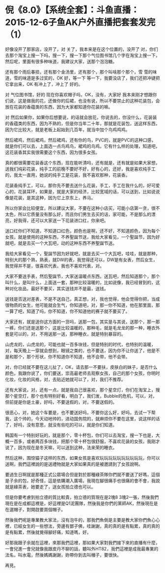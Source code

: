 # 倪《8.0》【系统全套】：斗鱼直播：2015-12-6子鱼AK户外直播把套套发完（1）

好像没开了那家店，没开了，对 关了，我本来是在这个位置的，没开了 对，你们去那个淘宝上搜一下吗，搜一下，搜一下那个气位图书馆几个字在淘宝上搜一下，然后呢，里面有很多种味道，我建议大家，送那个泡泡糖。

还有那个雨后春损，还有那个金汤里，还有那个，那个叫啥那个那个，雪 雪的味道，雪的味道是多过奖的，OK 好，等一下 等一下，我要没店了，我们还把冲键把它拿出来，OK 有冲上了，冲上了 好的。

对 气位图书馆，好的 现在你喜欢帽子吗，OK，没有，大家好 我本来刚才想跟你们说，这是做我的花，还做你的后裙，也没有说，所以不要禁止的这种花装包，会放在花装的香蕴类的东西，因为大家都知道你花装的嘛。

对 然后如果你，如果你后想要说，的话就会放花，你说去的，你没什么，花装装的香蕴类的东西，因为不熟的，但是你当年二十年，那就是花装包，送这样东西，因为它比较大，就是老板上起始到几百年，就当中加个鸟鸡鸡鸡。

然后裙鸡，然后裙鸡，然后裙鸡，还有你的鸟，PVC的，就是PVC的这种口感，就是你们可以去，上面选一点鸟鸡鸟，裙鸡的鸟鸡，它有什么样的处理，知道吧，这花装香其实我很需要这个东西，因为很多女孩。

真的都很需要花装香这个东西，现在能听清吗，还有就是，还有就是如果大家想，送我们纯彩花装，纯手工的前晚不要好不好，好有心的，还好，我是喜欢纯手工的，我太一直用，她说的纯手工是花装，我不喜欢那种，花装香。

花装香纯手工，可以，那你先不要去送什么花装，手工，手工在我什么的，好可爱心的，花装耳环，如果是，就是大家的经济，比较宽域的话，可以送到，比如说说像是花装，是其这种，因为它上京东上，养马。

所以你家会比较便宜，所以建议大家，不要在这种小店买，可能小店第一贪，很不太色，所以它质量没有那么好，而且你们男生去买的话，家可能，不是那么的漂亮，好我得，还可以大家送一下花装进口红，你来吧。

送口红你们不知道，不知道口红色，颜色也是啊，还不好，不知道颜色，因为每个女孩，就是使用的这种东西，不养聖誕节送，我给大家看见，一个聖誕节，因为好就吧，就是去买一个大瓦吧，动的这种东西不养聖誕节送。

我给大家看见一个，聖誕节因为好就吧，就是去买一个大瓦吧，哇哇，就是那种，特别大的那个熟，熟表，就DW的表，我觉得还可以，DW是有女表，然后女生，我觉得并不是，很喜欢代表，我也不喜欢代表，对。

大家不要送手表，然后聖誕节，大家送温暖点东西，送瓦吧，然后知道那个，那个叫什么，是叫什么，上面送一套，那种比较温暖的，比如说像，我已经冒到的，这种对化妆品，最好不要买，其实送钱并不是最，送钱。

送钱是否送对差表，不是不送自己，真正想，对，我也觉得，他会觉得你把，当成很物质的女生，他可能就会生气，你知道吧，对，那一你不知道，他在那里面，那一算了吧，知道了吗，你不知道，你不知道他的赛子就不要买了。

大家还有，就是送你这方面的一货吗，送那一包，其实是与其说，送那个，那一那一裤，你们还是送那个，这是比较温暖的，那种毛，就是毛龙龙的那一种，睡衣外套是可以的，对，不用送那一送，那种睡衣，就是特别暴容的。

山虎龙的，山虎龙的，可能也就一百多块钱，但是特别的时代，也特别的温暖，对，每天晚上一穿就会想到，眼镜之类的，也不要送，因为你不让你送了，他是不是和那个，那个形状，你不知道你不知道，他不会带，他不会带。

对，你已经就不要在这儿扯了，OK，请去那一不要扶，皮肤白的妹子，是否什么颜色，我跟你说了，你们要送，崇高最老师去观察女孩，自己的那个女孩，你明时化妆，化妆的风格，对，去贴近她就可以了，对，我们不推荐。

还有大家说，对，还有一点，就是我自己很喜欢，那个星空灯，你们在淘宝上，搜那个星空灯，那个也有特别好看，明白了，我们发，Bubble的危机，可以，对，但前提是你是土豪，好吗，不要送假的，对，不要送假的。

很恶心，对，她这个车要是，也不要送好吗，不要你这么好，好吗，去试一下帮我，这个帅的，今天动地帅的，进动国务院的，就麻烦你不要在这里，说这样的话了，好吗，没有意思，就没有些吃的可以，就是你们知道。

韩国有一个特别好玩的，就是那个，零十杯包，你们可以去淘宝，搜一下也是，大概一百多，或者两百多块钱，把那个零十杯包很舒服，不喜欢花装的女孩，我刚才说了，因为现在是冬天嘛，可以送到这种，法来荣的睡衣。

然后这种，围惊猫子这样的东西，如果女孩是喜欢玩玩玩玩玩玩玩玩玩玩，你可以送啊，我們這裡說的是送禮物就是大家如果真的是被邀請到了女孩說啊。

要過生日啊就是那種正式公眾場合但是對於那種綠茶隊你們就不要送了好嗎，這個是子余的包，好奇怪，這是依購潮入廣場，我現在腳很痛手也很痛的會不會，我說就是綠茶表，她要走了，送女孩拍立德也可以。

但是你要考慮到拍立德的質比較貴，拍立德的質現在是2塊8 3塊2一張，然後我們現在是在成都這裡是，好這裡是Q1泥團隊，然後我是你們的黨師AK，然後現在是在選帽子，對開啟要買個帽子。

然後我們呢是專業教大家法，沒有泡牛的，那我們魚倒是主要是教大家你們魚心心裡，已經女生的一些想法，旁邊有鄧子佛，哇謝謝，真的真的是有點累，真的真的是有點累，然後就覺得腳好痛，知道嗎，好。

好那我跟子余就在這裡，來那我們這裡，那如果大家對我們接下來的直播有什麼，一會兒進一會兒就像我跟皮丹不聊的話，聽叫外HT82，我們這裡是成我最專業的法名，叫水電，然後媽媽謝謝，妳帶你到去叫帽子，要很快。

再見。